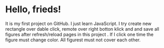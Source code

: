 # Hello, frieds!

 It is my first project on GitHub.
 I just learn JavaScript. I try create new rectangle over dable click, remote over right botton klick and and save all figures after refresh/reload pages in this project . If I click one time the figure must change color. All figurest must not cover each other.
